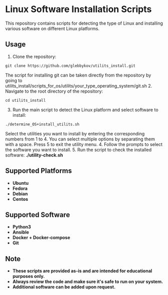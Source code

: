 # Linux Software Installation Scripts

This repository contains scripts for detecting the type of Linux and installing various software on different Linux platforms.

## Usage

1. Clone the repository:
```
git clone https://github.com/glebbykov/utilits_install.git
```
The script for installing git can be taken directly from the repository by going to utilits_install/scripts_for_os/utilits/your_type_operating_system/git.sh
2. Navigate to the root directory of the repository:
```
cd utilits_install
```
3. Run the main script to detect the Linux platform and select software to install:
```
./determine_OS+install_utilits.sh
```
Select the utilities you want to install by entering the corresponding numbers from 1 to 4. You can select multiple options by separating them with a space. Press 5 to exit the utility menu.
4. Follow the prompts to select the software you want to install.
5. Run the script to check the installed software:
**./utility-check.sh**

## Supported Platforms

- __Ubuntu__
- __Fedora__
- __Debian__
- __Centos__

## Supported Software

- __Python3__
- __Ansible__
- __Docker + Docker-compose__
- __Git__

## Note

- __These scripts are provided as-is and are intended for educational purposes only.__
- __Always review the code and make sure it's safe to run on your system.__
- __Additional software can be added upon request.__
